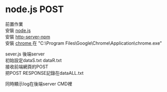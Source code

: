 node.js POST
===========
前置作業 </br>
安裝   [node.js ](https://nodejs.org/en/)</br>
安裝   [http-server-npm ](https://www.npmjs.com/package/http-server)</br>
安裝   [chrome ](https://www.google.com/intl/zh-TW/chrome/)在 "C:\Program Files\Google\Chrome\Application\chrome.exe" </br>

sever.js 後端server</br>
初始設定dataS.txt dataR.txt</br>
接收前端網頁的POST</br>
把POST RESPONSE記錄在dataALL.txt</br>

同時顯示log在後端server CMD裡
